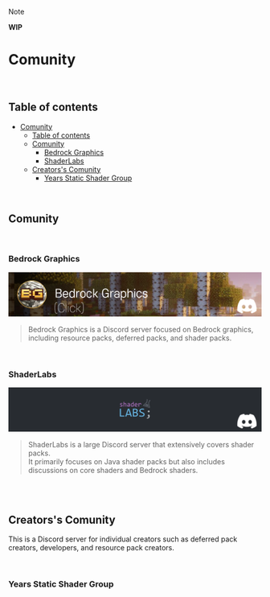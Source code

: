 > [!NOTE]
> **WIP**

# Comunity

<br>

## Table of contents
- [Comunity](#comunity)
  - [Table of contents](#table-of-contents)
  - [Comunity](#comunity-1)
    - [Bedrock Graphics](#bedrock-graphics)
    - [ShaderLabs](#shaderlabs)
  - [Creators's Comunity](#creatorss-comunity)
    - [Years Static Shader Group](#years-static-shader-group)

<br>

## Comunity

<br>

### Bedrock Graphics
[![](/banners/comunity/Bedrock%20Graphics.png)](https://discord.gg/WwUEe7hYBz)

> Bedrock Graphics is a Discord server focused on Bedrock graphics, including resource packs, deferred packs, and shader packs.

<br>

### ShaderLabs
[![](/banners/comunity/ShaderLabs.png)](https://discord.gg/RpzWN9S)

> ShaderLabs is a large Discord server that extensively covers shader packs.  
> It primarily focuses on Java shader packs but also includes discussions on core shaders and Bedrock shaders.

<br><br>

## Creators's Comunity
This is a Discord server for individual creators such as deferred pack creators, developers, and resource pack creators.

<br>

### Years Static Shader Group

